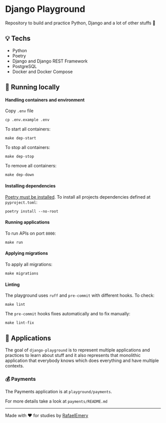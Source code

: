 # Django Playground

Repository to build and practice Python, Django and a lot of other stuffs :hammer:

## :bulb: Techs

- Python
- Poetry
- Django and Django REST Framework
- PostgreSQL
- Docker and Docker Compose

## :running: Running locally 

#### Handling containers and environment

Copy `.env` file

    cp .env.example .env

To start all containers:

    make dep-start

To stop all containers:

    make dep-stop

To remove all containers:

    make dep-down

#### Installing dependencies

[Poetry must be installed](https://python-poetry.org/docs/#installation). To install all projects dependencies defined at `pyproject.toml`:

    poetry install --no-root

#### Running applications

To run APIs on port `8000`:

    make run

#### Applying migrations

To apply all migrations:

    make migrations

#### Linting

The playground uses `ruff` and `pre-commit` with different hooks. To check:

    make lint

The `pre-commit` hooks fixes automatically and to fix manually:

    make lint-fix

## :open_file_folder: Applications

The goal of `django-playground` is to represent multiple applications and practices to learn about stuff and it also represents that monolithic application that everybody knows which does everything and have multiple contexts.

### :moneybag:     Payments

The Payments application is at `playground/payments`.

For more details take a look at `payments/README.md`

---
Made with :heart: for studies by [RafaelEmery](https://github.com/RafaelEmery)